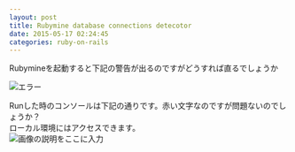 ```yaml
---
layout: post
title: Rubymine database connections detecotor
date: 2015-05-17 02:24:45
categories: ruby-on-rails
---
```

<p>Rubymineを起動すると下記の警告が出るのですがどうすれば直るでしょうか</p>

<p><img src="https://i.stack.imgur.com/k9DNB.png" alt="エラー"></p>

<p>Runした時のコンソールは下記の通りです。赤い文字なのですが問題ないのでしょうか？<br>
ローカル環境にはアクセスできます。<br>
<img src="https://i.stack.imgur.com/oyMrT.png" alt="画像の説明をここに入力"></p>
